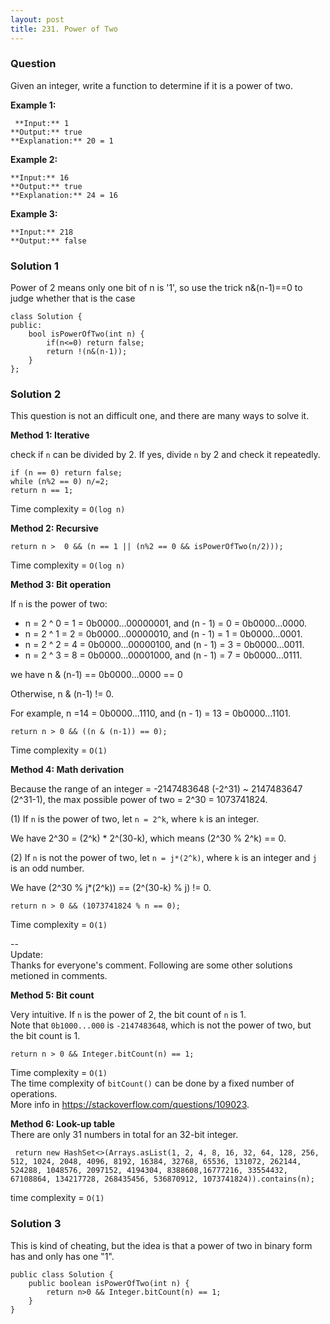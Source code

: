 ```yaml
---
layout: post
title: 231. Power of Two
---
```

### Question
Given an integer, write a function to determine if it is a power of two.

 **Example 1:**

    
    
     **Input:** 1
    **Output:** true 
    **Explanation:** 20 = 1
    

**Example 2:**

    
    
    **Input:** 16
    **Output:** true
    **Explanation:** 24 = 16

**Example 3:**

    
    
    **Input:** 218
    **Output:** false

### Solution 1
Power of 2 means only one bit of n is '1', so use the trick n&(n-1)==0 to
judge whether that is the case

    
    
    class Solution {
    public:
        bool isPowerOfTwo(int n) {
            if(n<=0) return false;
            return !(n&(n-1));
        }
    };


### Solution 2
This question is not an difficult one, and there are many ways to solve it.

 **Method 1: Iterative**

check if `n` can be divided by 2. If yes, divide `n` by 2 and check it
repeatedly.

    
    
    if (n == 0) return false;
    while (n%2 == 0) n/=2;
    return n == 1;
    

Time complexity = `O(log n)`

**Method 2: Recursive**

    
    
    return n >  0 && (n == 1 || (n%2 == 0 && isPowerOfTwo(n/2)));
    

Time complexity = `O(log n)`

**Method 3: Bit operation**

If `n` is the power of two:

  * n = 2 ^ 0 = 1 = 0b0000...00000001, and (n - 1) = 0 = 0b0000...0000.
  * n = 2 ^ 1 = 2 = 0b0000...00000010, and (n - 1) = 1 = 0b0000...0001.
  * n = 2 ^ 2 = 4 = 0b0000...00000100, and (n - 1) = 3 = 0b0000...0011.
  * n = 2 ^ 3 = 8 = 0b0000...00001000, and (n - 1) = 7 = 0b0000...0111.

we have n & (n-1) == 0b0000...0000 == 0

Otherwise, n & (n-1) != 0.

For example, n =14 = 0b0000...1110, and (n - 1) = 13 = 0b0000...1101.

    
    
    return n > 0 && ((n & (n-1)) == 0);
    

Time complexity = `O(1)`

**Method 4: Math derivation**

Because the range of an integer = -2147483648 (-2^31) ~ 2147483647 (2^31-1),
the max possible power of two = 2^30 = 1073741824.

(1) If `n` is the power of two, let `n = 2^k`, where `k` is an integer.

We have 2^30 = (2^k) * 2^(30-k), which means (2^30 % 2^k) == 0.

(2) If `n` is not the power of two, let `n = j*(2^k)`, where `k` is an integer
and `j` is an odd number.

We have (2^30 % j*(2^k)) == (2^(30-k) % j) != 0.

    
    
    return n > 0 && (1073741824 % n == 0);
    

Time complexity = `O(1)`

\--  
Update:  
Thanks for everyone's comment. Following are some other solutions metioned in
comments.

**Method 5: Bit count**

Very intuitive. If `n` is the power of 2, the bit count of `n` is 1.  
Note that `0b1000...000` is `-2147483648`, which is not the power of two, but
the bit count is 1.

    
    
    return n > 0 && Integer.bitCount(n) == 1;
    

Time complexity = `O(1)`  
The time complexity of `bitCount()` can be done by a fixed number of
operations.  
More info in <https://stackoverflow.com/questions/109023>.

**Method 6: Look-up table**  
There are only 31 numbers in total for an 32-bit integer.

    
    
     return new HashSet<>(Arrays.asList(1, 2, 4, 8, 16, 32, 64, 128, 256, 512, 1024, 2048, 4096, 8192, 16384, 32768, 65536, 131072, 262144, 524288, 1048576, 2097152, 4194304, 8388608,16777216, 33554432, 67108864, 134217728, 268435456, 536870912, 1073741824)).contains(n);
    

time complexity = `O(1)`


### Solution 3
This is kind of cheating, but the idea is that a power of two in binary form
has and only has one "1".

    
    
    public class Solution {
        public boolean isPowerOfTwo(int n) {
            return n>0 && Integer.bitCount(n) == 1;
        }
    }



